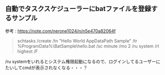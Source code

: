 ## 自動でタスクスケジューラーにbatファイルを登録するサンプル

参考 : https://note.com/nerone1024/n/n5e470a82064f

> schtasks /create /tn "Hello World AppDataPath Sample" /tr %ProgramData%\BatSample\hello.bat /sc minute /mo 2 /ru system /rl highest /F

/ru systemをいれるとシステム権限起動になるので、ログインしてるユーザーにたいしてcmdが表示されなくなる・・・？